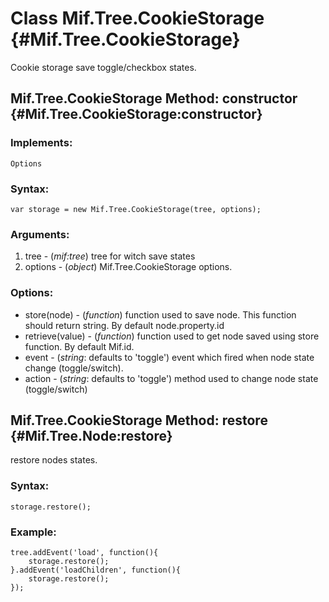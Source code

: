 Class Mif.Tree.CookieStorage {#Mif.Tree.CookieStorage}
======================================================
Cookie storage save toggle/checkbox states.

Mif.Tree.CookieStorage Method: constructor {#Mif.Tree.CookieStorage:constructor}
--------------------------------------------------------------------------------

### Implements:
	Options
	
### Syntax:

	var storage = new Mif.Tree.CookieStorage(tree, options);

### Arguments:

1. tree     - (*mif:tree*) tree for witch save states
2. options  - (*object*) Mif.Tree.CookieStorage options.

### Options:

* store(node)     - (*function*) function used to save node. This function should return string. By default node.property.id
* retrieve(value) - (*function*) function used to get node saved using store function. By default Mif.id.
* event           - (*string*: defaults to 'toggle') event which fired when node state change (toggle/switch).
* action          - (*string*: defaults to 'toggle') method used to change node state (toggle/switch)


Mif.Tree.CookieStorage Method: restore {#Mif.Tree.Node:restore}
---------------------------------------------------------------

restore nodes states.

### Syntax:

	storage.restore();
	

### Example:
	
	tree.addEvent('load', function(){
		storage.restore();
	}.addEvent('loadChildren', function(){
		storage.restore();
	});
